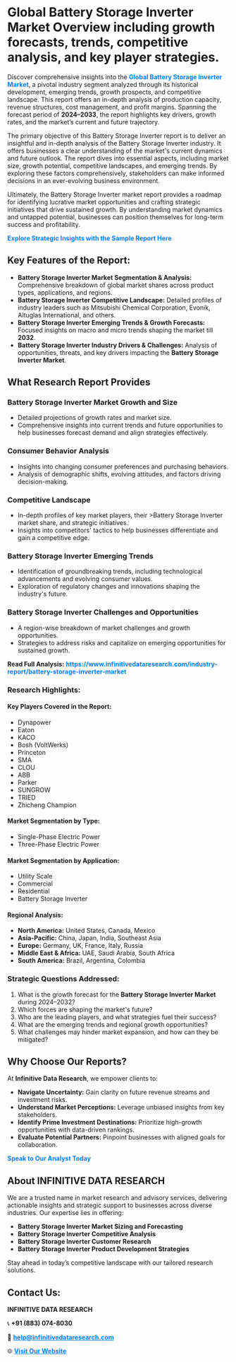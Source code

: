 <h1>Global Battery Storage Inverter Market Overview including growth forecasts, trends, competitive analysis, and key player strategies.</h1>
<p>
Discover comprehensive insights into the 
<a href="https://www.infinitivedataresearch.com/industry-report/battery-storage-inverter-market" rel="dofollow" style="color: #007BFF; text-decoration: none;"><strong>Global Battery Storage Inverter Market</strong></a>, a pivotal industry segment analyzed through its historical development, emerging trends, growth prospects, and competitive landscape. This report offers an in-depth analysis of production capacity, revenue structures, cost management, and profit margins. Spanning the forecast period of <strong>2024–2033</strong>, the report highlights key drivers, growth rates, and the market’s current and future trajectory.
</p>
<p>
The primary objective of this Battery Storage Inverter report is to deliver an insightful and in-depth analysis of the Battery Storage Inverter industry. It offers businesses a clear understanding of the market's current dynamics and future outlook. The report dives into essential aspects, including market size, growth potential, competitive landscapes, and emerging trends. By exploring these factors comprehensively, stakeholders can make informed decisions in an ever-evolving business environment.
</p>
<p>
Ultimately, the Battery Storage Inverter market report provides a roadmap for identifying lucrative market opportunities and crafting strategic initiatives that drive sustained growth. By understanding market dynamics and untapped potential, businesses can position themselves for long-term success and profitability.
</p>
<p>
<a href="https://www.infinitivedataresearch.com/request-sample/reportId=112797" style="color: #007BFF; text-decoration: none;"><strong>Explore Strategic Insights with the Sample Report Here</strong></a>
</p>

<h2>Key Features of the Report:</h2>
<ul>
<li><strong>Battery Storage Inverter Market Segmentation & Analysis:</strong> Comprehensive breakdown of global market shares across product types, applications, and regions.</li>
<li><strong>Battery Storage Inverter Competitive Landscape:</strong> Detailed profiles of industry leaders such as Mitsubishi Chemical Corporation, Evonik, Altuglas International, and others.</li>
<li><strong>Battery Storage Inverter Emerging Trends & Growth Forecasts:</strong> Focused insights on macro and micro trends shaping the market till <strong>2032</strong>.</li>
<li><strong>Battery Storage Inverter Industry Drivers & Challenges:</strong> Analysis of opportunities, threats, and key drivers impacting the <strong>Battery Storage Inverter Market</strong>.</li>
</ul>

<h2>What Research Report Provides</h2>
<h3>Battery Storage Inverter Market Growth and Size</h3>
<ul>
<li>Detailed projections of growth rates and market size.</li>
<li>Comprehensive insights into current trends and future opportunities to help businesses forecast demand and align strategies effectively.</li>
</ul>

<h3>Consumer Behavior Analysis</h3>
<ul>
<li>Insights into changing consumer preferences and purchasing behaviors.</li>
<li>Analysis of demographic shifts, evolving attitudes, and factors driving decision-making.</li>
</ul>

<h3>Competitive Landscape</h3>
<ul>
<li>In-depth profiles of key market players, their >Battery Storage Inverter market share, and strategic initiatives.</li>
<li>Insights into competitors' tactics to help businesses differentiate and gain a competitive edge.</li>
</ul>

<h3>Battery Storage Inverter Emerging Trends</h3>
<ul>
<li>Identification of groundbreaking trends, including technological advancements and evolving consumer values.</li>
<li>Exploration of regulatory changes and innovations shaping the industry's future.</li>
</ul>

<h3>Battery Storage Inverter Challenges and Opportunities</h3>
<ul>
<li>A region-wise breakdown of market challenges and growth opportunities.</li>
<li>Strategies to address risks and capitalize on emerging opportunities for sustained growth.</li>
</ul>
<p><strong>Read Full Analysis:</strong> <a href="https://www.infinitivedataresearch.com/industry-report/battery-storage-inverter-market" rel="dofollow" style="color: #007BFF; text-decoration: none;"><strong>https://www.infinitivedataresearch.com/industry-report/battery-storage-inverter-market</strong></a></p>
<h3>Research Highlights:</h3>
<h4>Key Players Covered in the Report:</h4>
<ul><li>Dynapower</li><li>Eaton</li><li>KACO</li><li>Bosh (VoltWerks)</li><li>Princeton</li><li>SMA</li><li>CLOU</li><li>ABB</li><li>Parker</li><li>SUNGROW</li><li>TRIED</li><li>Zhicheng Champion</li></ul>
<h4>Market Segmentation by Type:</h4>
<ul><li>Single-Phase Electric Power</li><li>Three-Phase Electric Power</li></ul>
<h4>Market Segmentation by Application:</h4>
<ul><li>Utility Scale</li><li>Commercial</li><li>Residential</li><li>Battery Storage Inverter</li></ul>

<h4>Regional Analysis:</h4>
<ul>
<li><strong>North America:</strong> United States, Canada, Mexico</li>
<li><strong>Asia-Pacific:</strong> China, Japan, India, Southeast Asia</li>
<li><strong>Europe:</strong> Germany, UK, France, Italy, Russia</li>
<li><strong>Middle East & Africa:</strong> UAE, Saudi Arabia, South Africa</li>
<li><strong>South America:</strong> Brazil, Argentina, Colombia</li>
</ul>

<h3>Strategic Questions Addressed:</h3>
<ol>
<li>What is the growth forecast for the <strong>Battery Storage Inverter Market</strong> during 2024–2032?</li>
<li>Which forces are shaping the market's future?</li>
<li>Who are the leading players, and what strategies fuel their success?</li>
<li>What are the emerging trends and regional growth opportunities?</li>
<li>What challenges may hinder market expansion, and how can they be mitigated?</li>
</ol>

<h2>Why Choose Our Reports?</h2>
<p>At <strong>Infinitive Data Research</strong>, we empower clients to:</p>
<ul>
<li><strong>Navigate Uncertainty:</strong> Gain clarity on future revenue streams and investment risks.</li>
<li><strong>Understand Market Perceptions:</strong> Leverage unbiased insights from key stakeholders.</li>
<li><strong>Identify Prime Investment Destinations:</strong> Prioritize high-growth opportunities with data-driven rankings.</li>
<li><strong>Evaluate Potential Partners:</strong> Pinpoint businesses with aligned goals for collaboration.</li>
</ul>
<p><a href="https://www.infinitivedataresearch.com/industry-report/battery-storage-inverter-market" rel="dofollow" style="color: #007BFF; text-decoration: none;"><strong>Speak to Our Analyst Today</strong></a></p>

<h2>About INFINITIVE DATA RESEARCH</h2>
<p>We are a trusted name in market research and advisory services, delivering actionable insights and strategic support to businesses across diverse industries. Our expertise lies in offering:</p>
<ul>
<li><strong>Battery Storage Inverter Market Sizing and Forecasting</strong></li>
<li><strong>Battery Storage Inverter Competitive Analysis</strong></li>
<li><strong>Battery Storage Inverter Customer Research</strong></li>
<li><strong>Battery Storage Inverter Product Development Strategies</strong></li>
</ul>
<p>Stay ahead in today’s competitive landscape with our tailored research solutions.</p>

<h2>Contact Us:</h2>
<p><strong>INFINITIVE DATA RESEARCH</strong></p>
<p>📞 <strong>+91 (883) 074-8030</strong></p>
<p>📧 <strong><a href="mailto:help@infinitivedataresearch.com" style="color: #007BFF;">help@infinitivedataresearch.com</a></strong></p>
<p>🌐 <strong><a href="https://www.infinitivedataresearch.com" rel="dofollow" style="color: #007BFF;">Visit Our Website</a></strong></p>
